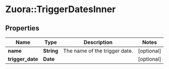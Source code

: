 # Zuora::TriggerDatesInner

## Properties
Name | Type | Description | Notes
------------ | ------------- | ------------- | -------------
**name** | **String** | The name of the trigger date. | [optional] 
**trigger_date** | **Date** |  | [optional] 


